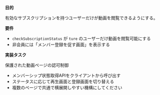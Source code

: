 
**目的**

有効なサブスクリプションを持つユーザーだけが動画を閲覧できるようにする。

**要件**

- `checkSubscriptionStatus` が `ture` のユーザーだけ動画を閲覧可能にする
- 非会員には「メンバー登録を促す画面」を表示する

**実装タスク**

保護された動画ページの認可制御

- メンバーシップ状態取得APIをクライアントから呼び出す
- ステータスに応じて再生画面と登録画面を切り替える
- 複数のページで共通で横展開しやすい機構にしてください
